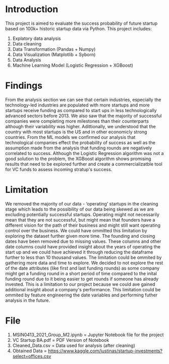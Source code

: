 # Introduction

This project is aimed to evaluate the success probability of future startup based on 100k+ historic startup data via Python. This project includes:
1. Explatory data analysis
2. Data cleaning 
3. Data Transformation (Pandas + Numpy)
4. Data Visualization (Matplotlib + Syborn)
5. Data Analysis 
6. Machine Learning Model (Logistic Regression + XGBoost)

# Findings
From the analysis section we can see that certain industries, especially the technology-led industries are populated with more startups and more startups receive funding as compared to start ups in less technologically advanced sectors before 2013. We also saw that the majority of successful companies were completing more milestones than their
counterparts although their variability was higher. Adittionally, we understood that the country with most startups is the US and in other economicly strong countries.
From the ML models we confirmed our analysis that technological companies effect the probability of success as well as the assumption made from the analysis that funding rounds are negatively correlated to success. Although the Logistic Regression algorithm was not a good solution to the problem, the XGBoost algorithm shows promising results
that need to be explored further and create a commercializatble tool for VC funds to assess incoming stratup's success.

# Limitation
We removed the majority of our data - ‘operating’ startups in the cleaning stage which leads to the possibility of our data being skewed as we are excluding potentially successful startups. Operating might not necessarily mean that they are not successful, but might mean that founders have a different vision for the path of their business and might
still want operating control over the business. We could have ommitted this limitation by exploring the dataset further given more time.
The founding and closing dates have been removed due to missing values. These columns and other date columns could have provided insight about the years of operating the start up and we could have achieved it through reducing the dataframe further to less than 10 thousand values. The limitation could be ommited by gathering more data and
time to explore.
We decided to not explore the rest of the date attributes (like first and last funding rounds) as some company might get a funding round in a short period of time compared to the inital funding round due to it being easier to get rounds if someone has already invested. This is a limitation to our project because we could ave gained additional insight
about a company's performance. This limitation could be ommited by feature engineering the date variables and performing futher analysis in the future.

# File
1. MSIN0413_2021_Group_M2.ipynb = Jupyter Notebook file for the project
2. VC Startup BA.pdf = PDF Version of Notebook
3. Cleaned_Data.csv = Data used for analysis (after cleaning)
4. Obtained Data = https://www.kaggle.com/justinas/startup-investments?select=offices.csv
